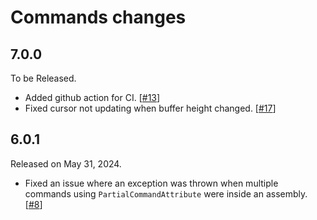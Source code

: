 Commands changes
===================

7.0.0
-------------

To be Released.

* Added github action for CI.  [[#13]]
* Fixed cursor not updating when buffer height changed.  [[#17]]

[#13]: https://github.com/s2quake/commands/pull/13
[#17]: https://github.com/s2quake/commands/pull/17


6.0.1
-------------

Released on May 31, 2024.

* Fixed an issue where an exception was thrown when multiple 
  commands using `PartialCommandAttribute` were inside an assembly.  [[#8]]

[#8]: https://github.com/s2quake/commands/pull/8

